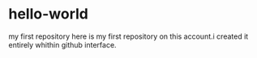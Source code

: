 # hello-world
my first repository
here is my first repository on this account.i created it entirely whithin github interface.
